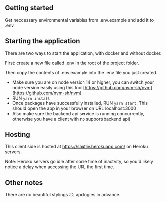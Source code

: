 ## Getting started

Get neccessary environmental variables from .env.example and add it to .env

## Starting the application

There are two ways to start the application, with docker and without docker.

First: create a new file called .env in the root of the project folder.

Then copy the contents of .env.example into the .env file you just created.

- Make sure you are on node version 14 or higher, you can switch your node version easily using this tool [https://github.com/nvm-sh/nvm](https://github.com/nvm-sh/nvm)
- RUN `yarn install`
- Once packages have successfully installed, RUN `yarn start`. This should open the app in your browser on URL localhost:3000
- Also make sure the backend api service is running concurrently, otherwise you have a client with no support(backend api)

## Hosting

This client side is hosted at https://shutliy.herokuapp.com/ on Heroku servers.

Note: Heroku servers go idle after some time of inactvity, so you'd likely notice a delay when accessing the URL the first time.

## Other notes

There are no beautiful stylings :D, apologies in advance.
